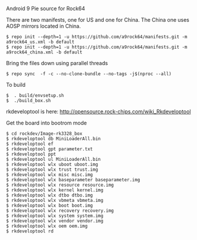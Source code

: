 Android 9 Pie source for Rock64

There are two manifests, one for US and one for China. 
The China one uses AOSP mirrors located in China.

```
$ repo init --depth=1 -u https://github.com/a9rock64/manifests.git -m a9rock64_us.xml -b default
$ repo init --depth=1 -u https://github.com/a9rock64/manifests.git -m a9rock64_china.xml -b default
```

Bring the files down using parallel threads

```
$ repo sync  -f -c --no-clone-bundle --no-tags -j$(nproc --all)
```

To build

```
$  . build/envsetup.sh
$  ./build_box.sh
```

rkdeveloptool is here: http://opensource.rock-chips.com/wiki_Rkdeveloptool

Get the board into bootrom mode

```
$ cd rockdev/Image-rk3328_box
$ rkdeveloptool db MiniLoaderAll.bin
$ rkdeveloptool ef
$ rkdeveloptool gpt parameter.txt
$ rkdeveloptool ppt
$ rkdeveloptool ul MiniLoaderAll.bin
$ rkdeveloptool wlx uboot uboot.img
$ rkdeveloptool wlx trust trust.img
$ rkdeveloptool wlx misc misc.img
$ rkdeveloptool wlx baseparameter baseparameter.img
$ rkdeveloptool wlx resource resource.img
$ rkdeveloptool wlx kernel kernel.img
$ rkdeveloptool wlx dtbo dtbo.img
$ rkdeveloptool wlx vbmeta vbmeta.img
$ rkdeveloptool wlx boot boot.img
$ rkdeveloptool wlx recovery recovery.img
$ rkdeveloptool wlx system system.img
$ rkdeveloptool wlx vendor vendor.img
$ rkdeveloptool wlx oem oem.img
$ rkdeveloptool rd
```

